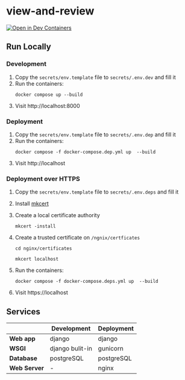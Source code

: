 # view-and-review

[![Open in Dev Containers](https://img.shields.io/static/v1?label=Dev%20Containers&message=Open&color=blue&logo=visualstudiocode)](https://vscode.dev/redirect?url=vscode://ms-vscode-remote.remote-containers/cloneInVolume?url=https://github.com/GEI-WP/view-and-review)


## Run Locally

### Development
1. Copy the `secrets/env.template` file to `secrets/.env.dev` and fill it
2. Run the containers:
    ```
    docker compose up --build
    ```
3. Visit http://localhost:8000

### Deployment
1. Copy the `secrets/env.template` file to `secrets/.env.dep` and fill it
2. Run the containers:
    ```
    docker compose -f docker-compose.dep.yml up  --build
    ```
3. Visit http://localhost

### Deployment over HTTPS
1. Copy the `secrets/env.template` file to `secrets/.env.deps` and fill it
   
2. Install [mkcert](https://github.com/FiloSottile/mkcert#installation)

3. Create a local certificate authority
    ```
    mkcert -install
    ```
4. Create a trusted certificate on `/ngnix/certficates`
    ```
    cd nginx/certificates
    ```
    ```
    mkcert localhost
    ```
5. Run the containers:
    ```
    docker compose -f docker-compose.deps.yml up  --build
    ```
6. Visit https://localhost

## Services

||Development|Deployment|
|--|--|--|
| **Web app** | django | django
| **WSGI**      | django bulit-in | gunicorn
| **Database**  | postgreSQL| postgreSQL
| **Web Server** | -| nginx